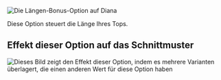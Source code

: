 ![Die Längen-Bonus-Option auf Diana](./lengthbonus.svg)

Diese Option steuert die Länge Ihres Tops.

## Effekt dieser Option auf das Schnittmuster

![Dieses Bild zeigt den Effekt dieser Option, indem es mehrere Varianten überlagert, die einen anderen Wert für diese Option haben](diana_lengthbonus_sample.svg "Effekt dieser Option auf das Schnittmuster")
